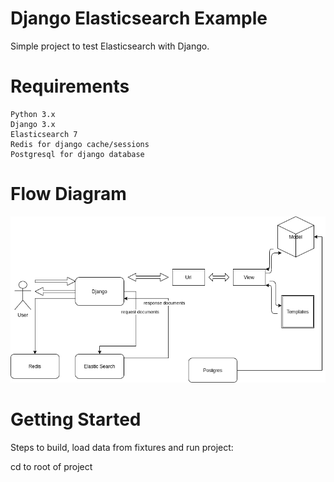 

# Django Elasticsearch Example
Simple project to test Elasticsearch with Django.

# Requirements
    Python 3.x
    Django 3.x
    Elasticsearch 7
    Redis for django cache/sessions
    Postgresql for django database

# Flow Diagram
<img src="/Flow Diagram.png" alt="Flow Diagram"/>

# Getting Started
Steps to build, load data from fixtures and run project:

cd to root of project
